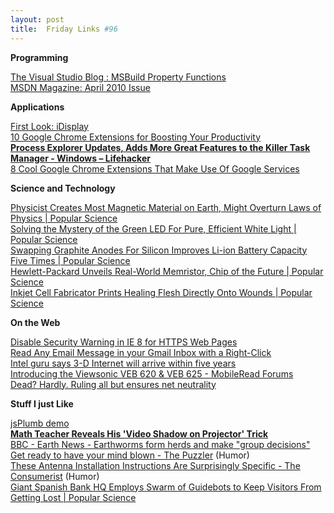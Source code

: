 ```yaml
---
layout: post
title:  Friday Links #96
---
```

**Programming**

[The Visual Studio Blog : MSBuild Property Functions](http://blogs.msdn.com/visualstudio/archive/2010/04/02/msbuild-property-functions.aspx?utm_source=twitterfeed&utm_medium=twitter)   
[MSDN Magazine: April 2010 Issue](http://msdn.microsoft.com/en-us/magazine/ee336306.aspx)

**Applications**

[First Look: iDisplay ](http://www.tuaw.com/2010/04/02/first-look-idisplay/)   
[10 Google Chrome Extensions for Boosting Your Productivity](http://sixrevisions.com/tools/10-google-chrome-extensions-for-boosting-your-productivity/)   
[**Process Explorer Updates, Adds More Great Features to the Killer Task Manager - Windows – Lifehacker**](http://lifehacker.com/5511776/process-explorer-updates-adds-more-great-features-to-the-killer-task-manager)   
[8 Cool Google Chrome Extensions That Make Use Of Google Services](http://www.makeuseof.com/tag/8-cool-google-chrome-extensions-google-services/)

**Science and Technology**

[Physicist Creates Most Magnetic Material on Earth, Might Overturn Laws of Physics | Popular Science](http://www.popsci.com/technology/article/2010-04/most-magnetic-material-ever-created-iron-and-nitrogen-might-overturn-laws-physics)   
[Solving the Mystery of the Green LED For Pure, Efficient White Light | Popular Science](http://www.popsci.com/science/article/2010-04/nrel-scientists-make-green-led-light-breakthrough-could-revolutionize-lighting)   
[Swapping Graphite Anodes For Silicon Improves Li-ion Battery Capacity Five Times | Popular Science](http://www.popsci.com/science/article/2010-04/durable-silicon-anode-can-improve-li-ion-battery-capacity-five-times)   
[Hewlett-Packard Unveils Real-World Memristor, Chip of the Future | Popular Science](http://www.popsci.com/technology/article/2010-04/hewlett-packard-unveils-first-ever-memristor)   
[Inkjet Cell Fabricator Prints Healing Flesh Directly Onto Wounds | Popular Science](http://www.popsci.com/technology/article/2010-04/cell-fabricator-prinks-healing-flesh-burn-victims)

**On the Web**

[Disable Security Warning in IE 8 for HTTPS Web Pages ](http://www.labnol.org/software/ie-security-warning-for-https-websites/13388/)   
[Read Any Email Message in your Gmail Inbox with a Right-Click](http://www.labnol.org/internet/quickly-read-emails-in-gmail/13413/)   
[Intel guru says 3-D Internet will arrive within five years ](http://www.computerworld.com/s/article/9175048/Intel_guru_says_3_D_Internet_will_arrive_within_five_years?source=rss_news)   
[Introducing the Viewsonic VEB 620 & VEB 625 - MobileRead Forums ](http://www.mobileread.com/forums/showthread.php?t=79808&utm_source=feedburner&utm_medium=feed&utm_campaign=Feed%3A+mr%2Ffront+%28MobileRead+Frontpage%29&utm_content=Google+Reader)   
[Dead? Hardly. Ruling all but ensures net neutrality ](http://www.computerworld.com/s/article/9175141/Dead_Hardly._Ruling_all_but_ensures_net_neutrality?source=rss_news)

**Stuff I just Like**

[jsPlumb demo   
](http://morrisonpitt.com/jsPlumb/html/demo.html)[**Math Teacher Reveals His 'Video Shadow on Projector' Trick**](http://www.labnol.org/home/maths-teacher-video-shadow-trick/13389/)   
[BBC - Earth News - Earthworms form herds and make "group decisions"](http://news.bbc.co.uk/earth/hi/earth_news/newsid_8604000/8604584.stm)   
[Get ready to have your mind blown - The Puzzler](http://www.chicagonow.com/blogs/redeye-puzzler/2010/04/get-ready-to-have-your-mind-blown.html) (Humor)   
[These Antenna Installation Instructions Are Surprisingly Specific - The Consumerist](http://consumerist.com/2010/03/these-antenna-installation-instructions-are-surprisingly-specific.html) (Humor)   
[Giant Spanish Bank HQ Employs Swarm of Guidebots to Keep Visitors From Getting Lost | Popular Science](http://www.popsci.com/gadgets/article/2010-04/guidebots-keep-bank-visitors-getting-lost)
